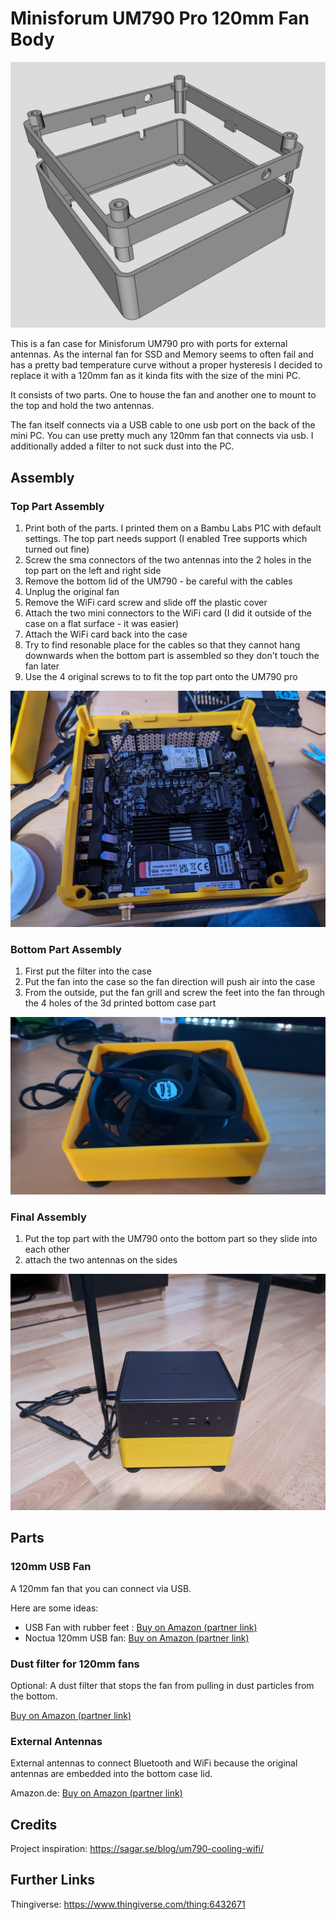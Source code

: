 # Minisforum UM790 Pro 120mm Fan Body

![3D View](images/3dview.png)

This is a fan case for Minisforum UM790 pro with ports for external antennas. As the internal fan for SSD and Memory seems to often fail and has a pretty bad temperature curve without a proper hysteresis I decided to replace it with a 120mm fan as it kinda fits with the size of the mini PC.

It consists of two parts. One to house the fan and another one to mount to the top and hold the two antennas.

The fan itself connects via a USB cable to one usb port on the back of the mini PC. You can use pretty much any 120mm fan that connects via usb. I additionally added a filter to not suck dust into the PC.

## Assembly

### Top Part Assembly

1. Print both of the parts. I printed them on a Bambu Labs P1C with default settings. The top part needs support (I enabled Tree supports which turned out fine)
2. Screw the sma connectors of the two antennas into the 2 holes in the top part on the left and right side
3. Remove the bottom lid of the UM790 - be careful with the cables
4. Unplug the original fan
5. Remove the WiFi card screw and slide off the plastic cover
6. Attach the two mini connectors to the WiFi card (I did it outside of the case on a flat surface - it was easier)
7. Attach the WiFi card back into the case
8. Try to find resonable place for the cables so that they cannot hang downwards when the bottom part is assembled so they don't touch the fan later
9. Use the 4 original screws to to fit the top part onto the UM790 pro

![Top Part](images/top.jpg)

### Bottom Part Assembly

1. First put the filter into the case
2. Put the fan into the case so the fan direction will push air into the case
3. From the outside, put the fan grill and screw the feet into the fan through the 4 holes of the 3d printed bottom case part

![Bottom Part](images/bottom.jpg)

### Final Assembly

1. Put the top part with the UM790 onto the bottom part so they slide into each other
2. attach the two antennas on the sides

![Final Assembly](images/final.jpg)

## Parts

### 120mm USB Fan

A 120mm fan that you can connect via USB.

Here are some ideas:

- USB Fan with rubber feet : [Buy on Amazon (partner link)](https://amzn.to/3RZcTu3)
- Noctua 120mm USB fan: [Buy on Amazon (partner link)](https://amzn.to/3SlVcFB)

### Dust filter for 120mm fans

Optional: A dust filter that stops the fan from pulling in dust particles from the bottom.

[Buy on Amazon (partner link)](https://amzn.to/41W7HvQ)

### External Antennas

External antennas to connect Bluetooth and WiFi because the original antennas are embedded into the bottom case lid.

Amazon.de: [Buy on Amazon (partner link)](https://amzn.to/47tY6NS)

## Credits

Project inspiration: <https://sagar.se/blog/um790-cooling-wifi/>

## Further Links

Thingiverse: <https://www.thingiverse.com/thing:6432671>
